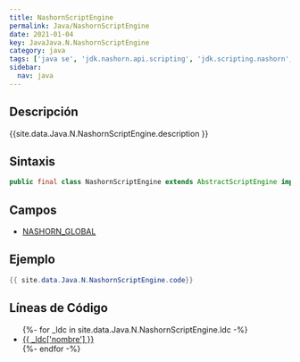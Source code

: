 ```yaml
---
title: NashornScriptEngine
permalink: Java/NashornScriptEngine
date: 2021-01-04
key: JavaJava.N.NashornScriptEngine
category: java
tags: ['java se', 'jdk.nashorn.api.scripting', 'jdk.scripting.nashorn', 'clase java', 'Java 1.8']
sidebar: 
  nav: java
---
```


## Descripción
{{site.data.Java.N.NashornScriptEngine.description }}

## Sintaxis
~~~java
public final class NashornScriptEngine extends AbstractScriptEngine implements Compilable, Invocable
~~~

## Campos
* [NASHORN_GLOBAL](/Java/NashornScriptEngine/NASHORN_GLOBAL)

## Ejemplo
~~~java
{{ site.data.Java.N.NashornScriptEngine.code}}
~~~

## Líneas de Código
<ul>
{%- for _ldc in site.data.Java.N.NashornScriptEngine.ldc -%}
   <li>
       <a href="{{_ldc['url'] }}">{{ _ldc['nombre'] }}</a>
   </li>
{%- endfor -%}
</ul>
